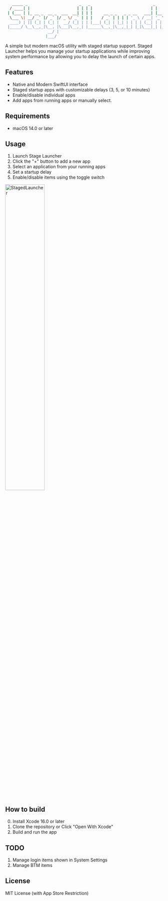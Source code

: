 ```bash

   _____ _                       _   _                            _               
  / ____| |                     | | | |                          | |              
 | (___ | |_ __ _  __ _  ___  __| | | |     __ _ _   _ _ __   ___| |__   ___ _ __ 
  \___ \| __/ _` |/ _` |/ _ \/ _` | | |    / _` | | | | '_ \ / __| '_ \ / _ \ '__|
  ____) | || (_| | (_| |  __/ (_| | | |___| (_| | |_| | | | | (__| | | |  __/ |   
 |_____/ \__\__,_|\__, |\___|\__,_| |______\__,_|\__,_|_| |_|\___|_| |_|\___|_|   
                   __/ |                                                          
                  |___/                                                           
```                                        

A simple but modern macOS utility with staged startup support. Staged Launcher helps you manage your startup applications while improving system performance by allowing you to delay the launch of certain apps.

## Features

- Native and Modern SwiftUI interface
- Staged startup apps with customizable delays (3, 5, or 10 minutes)
- Enable/disable individual apps
- Add apps from running apps or manually select.

## Requirements

- macOS 14.0 or later

## Usage

1. Launch Stage Launcher
2. Click the "+" button to add a new app
3. Select an application from your running apps
4. Set a startup delay
5. Enable/disable items using the toggle switch

<img src="./docs/screenshot.png" alt="StagedLauncher" width="50%">

## How to build

0. Install Xcode 16.0 or later
1. Clone the repository or Click "Open With Xcode"
2. Build and run the app

## TODO

1. Manage login items shown in System Settings
2. Manage BTM items

## License

MIT License (with App Store Restriction)

